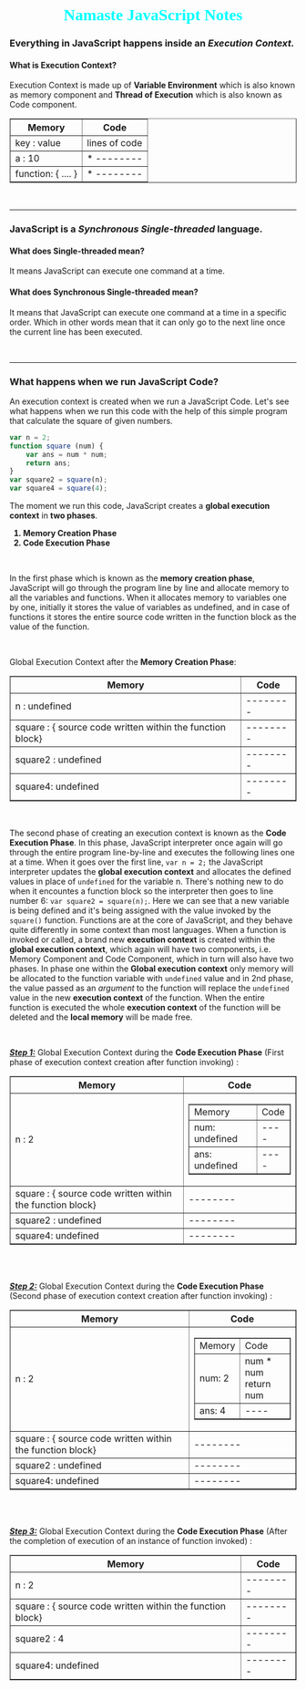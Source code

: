 <h1 align="center" style="font-family: cascadia code; color: cyan;" > Namaste JavaScript Notes </h1>

### Everything in JavaScript happens inside an ***Execution Context.***

#### What is Execution Context?

Execution Context is made up of **Variable Environment** which is also known as memory component and **Thread of Execution** which is also known as Code component. 

<table border="1">
    <tr>
        <th style="text-align: center"> Memory </th>
        <th style="text-align: center"> Code </th>
    </tr>
    <tr>
        <td> key : value </td>
        <td> lines of code </td>
    </tr>
    <tr>
        <td> a : 10 </td>
        <td> * -------- </td>
    </tr>
    <tr>
        <td> function: { .... }
        <td> * -------- </td>
    </tr>
</table>

<br>

---

### JavaScript is a ***Synchronous*** ***Single-threaded*** language.

#### What does Single-threaded mean?
It means JavaScript can execute one command at a time.

#### What does Synchronous Single-threaded mean?
It means that JavaScript can execute one command at a time in a specific order. Which in other words mean that it can only go to the next line once the current line has been executed. 

<br>

---
### What happens when we run JavaScript Code?

An execution context is created when we run a JavaScript Code. Let's see what happens when we run this code with the help of this simple program that calculate the square of given numbers. 

``` JavaScript
var n = 2; 
function square (num) {
    var ans = num * num; 
    return ans; 
}
var square2 = square(n); 
var square4 = square(4);
```

The moment we run this code, JavaScript creates a **global execution context** in **two phases**. 
<ol>
    <li style="font-weight: bold"> Memory Creation Phase</li>
    <li style="font-weight: bold"> Code Execution Phase</li>
</ol>

<br>

In the first phase which is known as the **memory creation phase**, JavaScript will go through the program line by line and allocate memory to all the variables and functions. When it allocates memory to variables one by one, initially it stores the value of variables as undefined, and in case of functions it stores the entire source code written in the function block as the value of the function. 

<br>

Global Execution Context after the **Memory Creation Phase**:
<table border="1">
    <tr>
        <th style="text-align: center"> Memory </th>
        <th style="text-align: center"> Code </th>
    </tr>
    <tr>
        <td> n : undefined </td>
        <td> -------- </td>
    </tr>
    <tr>
        <td> square : { source code written within the function block} </td>
        <td> -------- </td>
    </tr>
    <tr>
        <td> square2 : undefined </td>
        <td> -------- </td>
    </tr>
    <tr>
        <td> square4: undefined
        <td> -------- </td>
    </tr>
</table>

<br>

The second phase of creating an execution context is known as the **Code Execution Phase**. In this phase, JavaScript interpreter once again will go through the entire program line-by-line and executes the following lines one at a time. When it goes over the first line, `var n = 2;` the JavaScript interpreter updates the **global execution context** and allocates the defined values in place of `undefined` for the variable n. There's nothing new to do when it encountes a function block so the interpreter then goes to line number 6: `var square2 = square(n);`. Here we can see that a new variable is being defined and it's being assigned with the value invoked by the `square()` function. Functions are at the core of JavaScript, and they behave quite differently in some context than most languages. When a function is invoked or called, a brand new **execution context** is created within the **global execution context**, which again will have two components, i.e. Memory Component and Code Component, which in turn will also have two phases. In phase one within the **Global execution context** only memory will be allocated to the function variable with `undefined` value and in 2nd phase, the value passed as an *argument* to the function will replace the `undefined` value in the new **execution context** of the function. When the entire function is executed the whole **execution context** of the function will be deleted and the **local memory** will be made free. 

<br>

<u>***Step 1:***</u>
Global Execution Context during the **Code Execution Phase** (First phase of execution context creation after function invoking) :
<table border="1">
    <tr>
        <th style="text-align: center"> Memory </th>
        <th style="text-align: center"> Code </th>
    </tr>
    <tr>
        <td> n : 2 </td>
        <td> 
            <table border="1">
                <tr>
                    <td>Memory</td>
                    <td>Code</td>
                </tr>
                <tr>
                    <td>num: undefined</td>
                    <td>----</td>
                </tr>
                <tr>
                    <td>ans: undefined</td>
                    <td>----</td>
                </tr>
            </table> 
        </td>
    </tr>
    <tr>
        <td> square : { source code written within the function block} </td>
        <td> -------- </td>
    </tr>
    <tr>
        <td> square2 : undefined </td>
        <td> -------- </td>
    </tr>
    <tr>
        <td> square4: undefined
        <td> -------- </td>
    </tr>
</table>

<br>

<br>

<u>***Step 2:***</u>
Global Execution Context during the **Code Execution Phase** (Second phase of execution context creation after function invoking) :
<table border="1">
    <tr>
        <th style="text-align: center"> Memory </th>
        <th style="text-align: center"> Code </th>
    </tr>
    <tr>
        <td> n : 2 </td>
        <td> 
            <table border="1">
                <tr>
                    <td>Memory</td>
                    <td>Code</td>
                </tr>
                <tr>
                    <td>num: 2</td>
                    <td> num * num <br> return num</td>
                </tr>
                <tr>
                    <td>ans: 4</td>
                    <td>----</td>
                </tr>
            </table> 
        </td>
    </tr>
    <tr>
        <td> square : { source code written within the function block} </td>
        <td> -------- </td>
    </tr>
    <tr>
        <td> square2 : undefined </td>
        <td> -------- </td>
    </tr>
    <tr>
        <td> square4: undefined
        <td> -------- </td>
    </tr>
</table>

<br>
<br>

<u>***Step 3:***</u>
Global Execution Context during the **Code Execution Phase** (After the completion of execution of an instance of function invoked) :
<table border="1">
    <tr>
        <th style="text-align: center"> Memory </th>
        <th style="text-align: center"> Code </th>
    </tr>
    <tr>
        <td> n : 2 </td>
        <td> -------- </td>
    </tr>
    <tr>
        <td> square : { source code written within the function block} </td>
        <td> -------- </td>
    </tr>
    <tr>
        <td> square2 : 4 </td>
        <td> -------- </td>
    </tr>
    <tr>
        <td> square4: undefined
        <td> -------- </td>
    </tr>
</table>